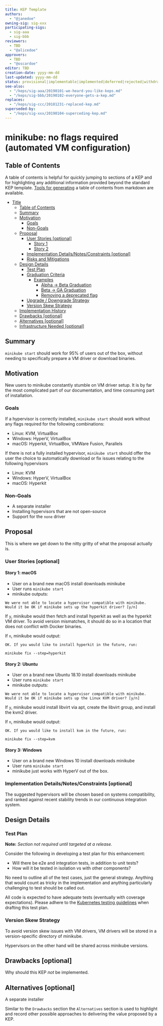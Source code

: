 ```yaml
---
title: KEP Template
authors:
  - "@janedoe"
owning-sig: sig-xxx
participating-sigs:
  - sig-aaa
  - sig-bbb
reviewers:
  - TBD
  - "@alicedoe"
approvers:
  - TBD
  - "@oscardoe"
editor: TBD
creation-date: yyyy-mm-dd
last-updated: yyyy-mm-dd
status: provisional|implementable|implemented|deferred|rejected|withdrawn|replaced
see-also:
  - "/keps/sig-aaa/20190101-we-heard-you-like-keps.md"
  - "/keps/sig-bbb/20190102-everyone-gets-a-kep.md"
replaces:
  - "/keps/sig-ccc/20181231-replaced-kep.md"
superseded-by:
  - "/keps/sig-xxx/20190104-superceding-kep.md"
---
```


# minikube: no flags required (automated VM configuration)


## Table of Contents

A table of contents is helpful for quickly jumping to sections of a KEP and for highlighting any additional information provided beyond the standard KEP template.
[Tools for generating][] a table of contents from markdown are available.

- [Title](#title)
  - [Table of Contents](#table-of-contents)
  - [Summary](#summary)
  - [Motivation](#motivation)
    - [Goals](#goals)
    - [Non-Goals](#non-goals)
  - [Proposal](#proposal)
    - [User Stories [optional]](#user-stories-optional)
      - [Story 1](#story-1)
      - [Story 2](#story-2)
    - [Implementation Details/Notes/Constraints [optional]](#implementation-detailsnotesconstraints-optional)
    - [Risks and Mitigations](#risks-and-mitigations)
  - [Design Details](#design-details)
    - [Test Plan](#test-plan)
    - [Graduation Criteria](#graduation-criteria)
      - [Examples](#examples)
        - [Alpha -> Beta Graduation](#alpha---beta-graduation)
        - [Beta -> GA Graduation](#beta---ga-graduation)
        - [Removing a deprecated flag](#removing-a-deprecated-flag)
    - [Upgrade / Downgrade Strategy](#upgrade--downgrade-strategy)
    - [Version Skew Strategy](#version-skew-strategy)
  - [Implementation History](#implementation-history)
  - [Drawbacks [optional]](#drawbacks-optional)
  - [Alternatives [optional]](#alternatives-optional)
  - [Infrastructure Needed [optional]](#infrastructure-needed-optional)

[Tools for generating]: https://github.com/ekalinin/github-markdown-toc

## Summary

`minikube start` should work for 95% of users out of the box, without needing to specifically prepare a VM driver or download binaries.

## Motivation

New users to minikube constantly stumble on VM driver setup. It is by far the most complicated part of our documentation, and time consuming part of installation.

### Goals

If a hypervisor is correctly installed, `minikube start` should work without any flags required for the following combinations:

- Linux: KVM, VirtualBox
- Windows: HyperV, VirtualBox
- macOS: Hyperkit, VirtualBox, VMWare Fusion, Parallels

If there is not a fully installed hypervisor, `minikube start` should offer the user the choice to automatically download or fix issues relating to the following hypervisors

- Linux: KVM
- Windows: HyperV, VirtualBox
- macOS: Hyperkit

### Non-Goals

- A separate installer
- Installing hypervisors that are not open-source
- Support for the `none` driver

## Proposal

This is where we get down to the nitty gritty of what the proposal actually is.

### User Stories [optional]

#### Story 1: macOS

- User on a brand new macOS install downloads minikube
- User runs `minikube start`
- minikube outputs:

```
We were not able to locate a hypervisor compatible with minikube. Would it be OK if minikube sets up the hyperkit driver? [y/n]
```

If `y`, minikube would then fetch and install hyperkit as well as the hyperkit VM driver. To avoid version mismatches, it should do so in a location that does not conflict with Docker binaries.

If `n`, minikube would output:

```
OK. If you would like to install hyperkit in the future, run:

minikube fix --step=hyperkit
```

#### Story 2: Ubuntu


- User on a brand new Ubuntu 18.10 install downloads minikube
- User runs `minikube start`
- minikube outputs:

```
We were not able to locate a hypervisor compatible with minikube. Would it be OK if minikube sets up the Linux KVM driver? [y/n]
```

If `y`, minikube would install libvirt via apt, create the libvirt group, and install the kvm2 driver.

If `n`, minikube would output:

```
OK. If you would like to install kvm in the future, run:

minikube fix --step=kvm
```

#### Story 3: Windows

- User on a brand new Windows 10 install downloads minikube
- User runs `minikube start`
- minikube just works with HyperV out of the box.

### Implementation Details/Notes/Constraints [optional]

The suggested hypervisors will be chosen based on systems compatibility, and ranked against recent stability trends in our continuous integration system.


## Design Details

### Test Plan

**Note:** *Section not required until targeted at a release.*

Consider the following in developing a test plan for this enhancement:
- Will there be e2e and integration tests, in addition to unit tests?
- How will it be tested in isolation vs with other components?

No need to outline all of the test cases, just the general strategy.
Anything that would count as tricky in the implementation and anything particularly challenging to test should be called out.

All code is expected to have adequate tests (eventually with coverage expectations).
Please adhere to the [Kubernetes testing guidelines][testing-guidelines] when drafting this test plan.

[testing-guidelines]: https://git.k8s.io/community/contributors/devel/sig-testing/testing.md

### Version Skew Strategy

To avoid version skew issues with VM drivers, VM drivers will be stored in a version-specific directory of minikube. 

Hypervisors on the other hand will be shared across minikube versions.

## Drawbacks [optional]

Why should this KEP _not_ be implemented.

## Alternatives [optional]

A separate installer

Similar to the `Drawbacks` section the `Alternatives` section is used to highlight and record other possible approaches to delivering the value proposed by a KEP.


